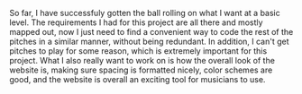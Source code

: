 So far, I have successfuly gotten the ball rolling on what I want at a basic level. The requirements I had for this project are all there and mostly mapped out, now I just need to find a convenient way to code the rest of the pitches in a similar manner, without being redundant. In addition, I can't get pitches to play for some reason, which is extremely important for this project. What I also really want to work on is how the overall look of the website is, making sure spacing is formatted nicely, color schemes are good, and the website is overall an exciting tool for musicians to use. 
